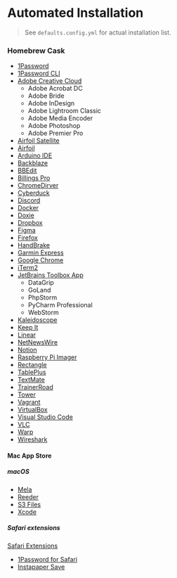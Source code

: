 # Automated Installation

> See `defaults.config.yml` for actual installation list.

### Homebrew Cask
* [1Password](https://agilebits.com/downloads)
* [1Password CLI](https://www.google.com/search?client=safari&rls=en&q=1Password+CLI&ie=UTF-8&oe=UTF-8)
* [Adobe Creative Cloud](http://www.adobe.com/creativecloud/desktop-app.html)
  * Adobe Acrobat DC
  * Adobe Bride
  * Adobe InDesign
  * Adobe Lightroom Classic
  * Adobe Media Encoder
  * Adobe Photoshop
  * Adobe Premier Pro
* [Airfoil Satellite](https://rogueamoeba.com/airfoil/satellite/mac/)
* [Airfoil](https://rogueamoeba.com/airfoil/mac/)
* [Arduino IDE](https://www.arduino.cc/en/software)
* [Backblaze](https://www.backblaze.com/mac/install_backblaze.dmg)
* [BBEdit](https://www.barebones.com/products/bbedit/)
* [Billings Pro]()
* [ChromeDirver](https://chromedriver.chromium.org/downloads)
* [Cyberduck](https://cyberduck.io/download)
* [Discord](https://discord.com/download)
* [Docker](https://store.docker.com/editions/community/docker-ce-desktop-mac)
* [Doxie](https://help.getdoxie.com/doxiepro/software/download/)
* [Dropbox](https://www.dropbox.com/downloading?src=index)
* [Figma](https://www.figma.com/download/desktop/mac)
* [Firefox](http://www.mozilla.org/en-US/firefox/all/)
* [HandBrake](https://handbrake.fr/rotation.php?file=HandBrake-1.6.1.dmg)
* [Garmin Express](https://www.garmin.com/en-US/software/express)
* [Google Chrome](https://www.google.com/intl/en/chrome/browser/)
* [iTerm2](https://www.iterm2.com/)
* [JetBrains Toolbox App](https://www.jetbrains.com/toolbox/app/)
  * DataGrip
  * GoLand
  * PhpStorm
  * PyCharm Professional
  * WebStorm
* [Kaleidoscope](https://www.kaleidoscopeapp.com)
* [Keep It](http://reinventedsoftware.com/keepit/downloads/)
* [Linear](https://linear.app)
* [NetNewsWire](http://netnewswireapp.com/mac/)
* [Notion](https://www.notion.so/desktop)
* [Raspberry Pi Imager](https://downloads.raspberrypi.org/imager/imager_latest.dmg)
* [Rectangle](https://rectangleapp.com)
* [TablePlus](https://tableplus.com/release/osx/tableplus_latest)
* [TextMate](http://macromates.com/download)
* [TrainerRoad](https://reinventedsoftware.com/keepit/)
* [Tower](https://www.git-tower.com/mac/)
* [Vagrant](https://www.vagrantup.com/downloads.html)
* [VirtualBox](https://www.virtualbox.org/wiki/Downloads)
* [Visual Studio Code](https://code.visualstudio.com)
* [VLC](https://www.videolan.org/vlc/download-macosx.html)
* [Warp](https://www.warp.dev)
* [Wireshark](https://www.wireshark.org/download.html)

#### Mac App Store
##### macOS
* [Mela](https://apps.apple.com/us/app/mela-recipe-manager/id1568924476)
* [Reeder](https://apps.apple.com/us/app/reeder-4/id1449412482)
* [S3 Files](https://apps.apple.com/us/app/s3-files/id6447647340)
* [Xcode](https://itunes.apple.com/us/app/xcode/id497799835)

##### Safari extensions
[Safari Extensions](https://safari-extensions.apple.com)
* [1Password for Safari](https://apps.apple.com/us/app/1password-for-safari/id1569813296?mt=12)
* [Instapaper Save](https://apps.apple.com/us/app/instapaper-save/id1481302432?mt=12)
